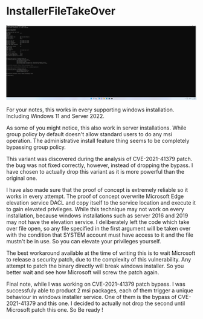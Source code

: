 # InstallerFileTakeOver

![Screenshot](image.png)

For your notes, this works in every supporting windows installation. Including Windows 11 and Server 2022.

As some of you might notice, this also work in server installations. While group policy by default doesn't allow standard users to do any msi operation. The administrative install feature thing seems to be completely bypassing group policy.

This variant was discovered during the analysis of CVE-2021-41379 patch. the bug was not fixed correctly, however, instead of dropping the bypass. I have chosen to actually drop this variant as it is more powerful than the original one.

I have also made sure that the proof of concept is extremely reliable so it works in every attempt. The proof of concept overwrite Microsoft Edge elevation service DACL and copy itself to the service location and execute it to gain elevated privileges. While this technique may not work on every installation, because windows installations such as server 2016 and 2019 may not have the elevation service. I deliberately left the code which take over file open, so any file specified in the first argument will be taken over with the condition that SYSTEM account must have access to it and the file mustn't be in use. So you can elevate your privileges yourself.

The best workaround available at the time of writing this is to wait Microsoft to release a security patch, due to the complexity of this vulnerability. Any attempt to patch the binary directly will break windows installer. So you better wait and see how Microsoft will screw the patch again.

Final note, while I was working on CVE-2021-41379 patch bypass. I was successfuly able to product 2 msi packages, each of them trigger a unique behaviour in windows installer service. One of them is the bypass of CVE-2021-41379 and this one. I decided to actually not drop the second until Microsoft patch this one. So Be ready !
